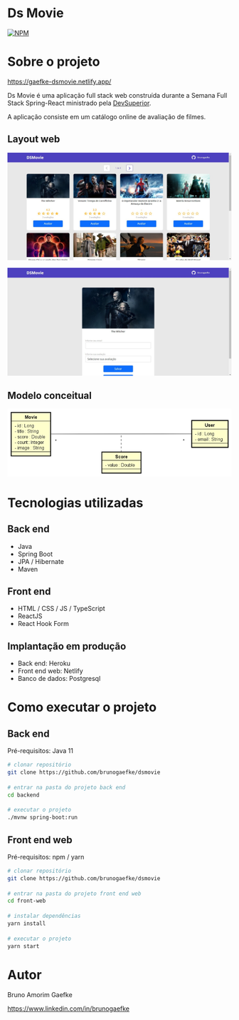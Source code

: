 # Ds Movie
[![NPM](https://img.shields.io/npm/l/react)](https://github.com/brunogaefke/dsmovie/blob/main/LICENSE) 

# Sobre o projeto

https://gaefke-dsmovie.netlify.app/

Ds Movie é uma aplicação full stack web construída durante a Semana Full Stack Spring-React ministrado pela [DevSuperior](https://devsuperior.com "Site da DevSuperior").

A aplicação consiste em um catálogo online de avaliação de filmes.

## Layout web
![Web 1](https://github.com/brunogaefke/dsmovie/blob/main/frontend/src/Assets/img/DsMoviePrint.jpg)

![Web 2](https://github.com/brunogaefke/dsmovie/blob/main/frontend/src/Assets/img/DsMoviePrint2.jpg)

## Modelo conceitual
![Modelo Conceitual](https://github.com/brunogaefke/dsmovie/blob/main/frontend/src/Assets/img/dsmovie-dominio.png)

# Tecnologias utilizadas
## Back end
- Java
- Spring Boot
- JPA / Hibernate
- Maven
## Front end
- HTML / CSS / JS / TypeScript
- ReactJS
- React Hook Form
## Implantação em produção
- Back end: Heroku
- Front end web: Netlify
- Banco de dados: Postgresql

# Como executar o projeto

## Back end
Pré-requisitos: Java 11

```bash
# clonar repositório
git clone https://github.com/brunogaefke/dsmovie

# entrar na pasta do projeto back end
cd backend

# executar o projeto
./mvnw spring-boot:run
```

## Front end web
Pré-requisitos: npm / yarn

```bash
# clonar repositório
git clone https://github.com/brunogaefke/dsmovie

# entrar na pasta do projeto front end web
cd front-web

# instalar dependências
yarn install

# executar o projeto
yarn start
```

# Autor

Bruno Amorim Gaefke

https://www.linkedin.com/in/brunogaefke
